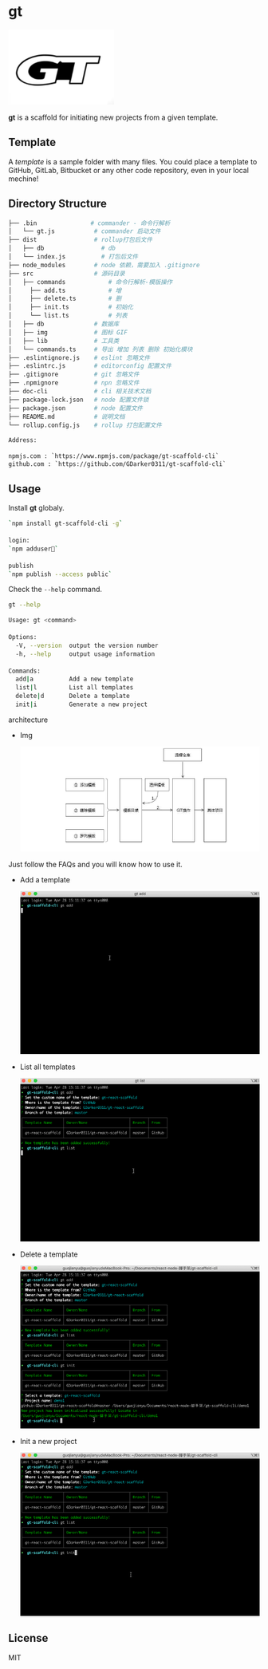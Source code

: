 # gt

![](./src/img/logo.png)

**gt** is a scaffold for initiating new projects from a given template.

## Template
A *template* is a sample folder with many files. You could place a template to GitHub, GitLab, Bitbucket or any other code repository, even in your local mechine!
## Directory Structure
```bash
├── .bin               # commander - 命令行解析
│   └── gt.js           # commander 启动文件
├── dist                # rollup打包后文件
│   ├── db                # db
│   └── index.js          # 打包后文件
├── node_modules        # node 依赖，需要加入 .gitignore
├── src                 # 源码目录
│   ├── commands            # 命令行解析-模版操作
│     ├── add.ts            # 增
│     ├── delete.ts         # 删
│     ├── init.ts           # 初始化
│     └── list.ts           # 列表
│   ├── db              # 数据库
│   ├── img             # 图标 GIF
│   ├── lib             # 工具类
│   └── commands.ts     # 导出 增加 列表 删除 初始化模块
├── .eslintignore.js    # eslint 忽略文件
├── .eslintrc.js        # editorconfig 配置文件
├── .gitignore          # git 忽略文件
├── .npmignore          # npn 忽略文件
├── doc-cli             # cli 相关技术文档
├── package-lock.json   # node 配置文件锁
├── package.json        # node 配置文件
├── README.md           # 说明文档
└── rollup.config.js    # rollup 打包配置文件

```
```
Address:

npmjs.com : `https://www.npmjs.com/package/gt-scaffold-cli`
github.com : `https://github.com/GDarker0311/gt-scaffold-cli`
```

## Usage
Install **gt** globaly.
```bash
`npm install gt-scaffold-cli -g`

login:
`npm adduser`

publish
`npm publish --access public`
```

Check the `--help` command.
```bash
gt --help
```

```bash
Usage: gt <command>

Options:
  -V, --version  output the version number
  -h, --help     output usage information

Commands:
  add|a          Add a new template
  list|l         List all templates
  delete|d       Delete a template
  init|i         Generate a new project
```
architecture 
- Img
  
  ![](./src/img/architecture.png)

Just follow the FAQs and you will know how to use it.

- Add a template
  
  ![](./src/img/add.gif)

- List all templates
  
  ![](./src/img/list.gif)

- Delete a template
  
  ![](./src/img/del.gif)

- Init a new project
  
  ![](./src/img/init.gif)

## License
MIT

